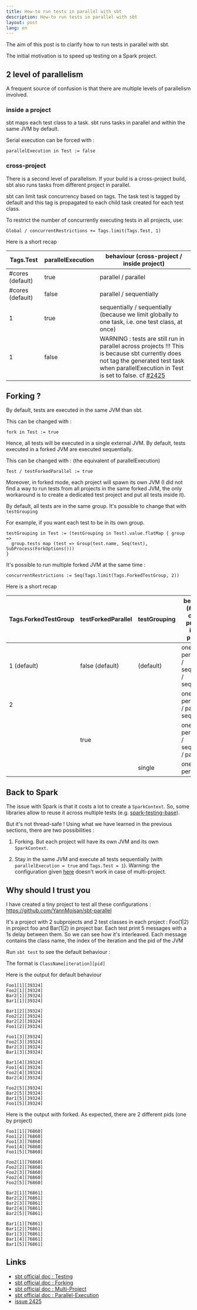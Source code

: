 ```yaml
---
title: How-to run tests in parallel with sbt
description: How-to run tests in parallel with sbt
layout: post
lang: en
---
```

The aim of this post is to clarify how to run tests in parallel with sbt.

The initial motivation is to speed up testing on a Spark project.

## 2 level of parallelism

A frequent source of confusion is that there are multiple levels of parallelism involved.

### inside a project

sbt maps each test class to a task. sbt runs tasks in parallel and within the same JVM by default.

Serial execution can be forced with :

```
parallelExecution in Test := false
```

### cross-project

There is a second level of parallelism. If your build is a cross-project build, sbt also runs tasks
from different project in parallel.

sbt can limit task concurrency based on tags. The task test is tagged by default and this tag is
propagated to each child task created for each test class.

To restrict the number of concurrently executing tests in all projects, use:

```
Global / concurrentRestrictions += Tags.limit(Tags.Test, 1)
```

Here is a short recap

| Tags.Test         | parallelExecution | behaviour (cross-project / inside project)                                                                                                                                                                                           |
|-------------------|-------------------|--------------------------------------------------------------------------------------------------------------------------------------------------------------------------------------------------------------------------------------|
| \#cores (default) | true              | parallel / parallel                                                                                                                                                                                                                  |
| \#cores (default) | false             | parallel / sequentially                                                                                                                                                                                                              |
| 1                 | true              | sequentially / sequentially (because we limit globally to one task, i.e. one test class, at once)                                                                                                                                    |
| 1                 | false             | WARNING : tests are still run in parallel across projects !!! This is because sbt currently does not tag the generated test task when parallelExecution in Test is set to false. cf [\#2425](https://github.com/sbt/sbt/issues/2425) |

## Forking ?

By default, tests are executed in the same JVM than sbt.

This can be changed with :

```
fork in Test := true
```

Hence, all tests will be executed in a single external JVM. By default, tests executed in a forked
JVM are executed sequentially.

This can be changed with : (the equivalent of parallelExecution)

```
Test / testForkedParallel := true
```

Moreover, in forked mode, each project will spawn its own JVM (I did not find a way to run tests
from all projects in the same forked JVM, the only workaround is to create a dedicated test project
and put all tests inside it).

By default, all tests are in the same group. It's possible to change that with `testGrouping`

For example, if you want each test to be in its own group.

```
testGrouping in Test := (testGrouping in Test).value.flatMap { group =>
  group.tests map (test => Group(test.name, Seq(test), SubProcess(ForkOptions()))
}
```

It's possible to run multiple forked JVM at the same time :

```
concurrentRestrictions := Seq(Tags.limit(Tags.ForkedTestGroup, 2))
```

Here is a short recap

| Tags.ForkedTestGroup | testForkedParallel | testGrouping | behaviour (\#JVM / cross-project / inside project) |
|----------------------|--------------------|--------------|----------------------------------------------------|
| 1 (default)          | false (default)    | (default)    | one JVM per project / sequentially / sequentially  |
| 2                    |                    |              | one JVM per project / parallel / sequentially      |
|                      | true               |              | one JVM per project / sequentially / parallel      |
|                      |                    | single       | one JVM per test                                   |

## Back to Spark

The issue with Spark is that it costs a lot to create a `SparkContext`. So, some libraries allow to
reuse it across multiple tests (e.g.
[spark-testing-base](https://github.com/holdenk/spark-testing-base)).

But it's not thread-safe ! Using what we have learned in the previous sections, there are two
possibilities :

1. Forking. But each project will have its own JVM and its own `SparkContext`.

2. Stay in the same JVM and execute all tests sequentially (with `parallelExecution = true`
and `Tags.Test = 1`). Warning: the configuration given
[here](https://github.com/holdenk/spark-testing-base#special-considerations) doesn't work in case of
multi-project.

## Why should I trust you

I have created a tiny project to test all these configurations :
<https://github.com/YannMoisan/sbt-parallel>

It's a project with 2 subprojects and 2 test classes in each project : Foo(1|2) in project foo and
Bar(1|2) in project bar. Each test print 5 messages with a 1s delay between them. So we can see how
it's interleaved. Each message contains the class name, the index of the iteration and the pid of
the JVM

Run `sbt test` to see the default behaviour :

The format is `ClassName[iteration][pid]`

Here is the output for default behaviour

```
Foo1[1][39324]
Foo2[1][39324]
Bar2[1][39324]
Bar1[1][39324]

Bar1[2][39324]
Foo2[2][39324]
Bar2[2][39324]
Foo1[2][39324]

Foo1[3][39324]
Foo2[3][39324]
Bar2[3][39324]
Bar1[3][39324]

Bar1[4][39324]
Foo1[4][39324]
Foo2[4][39324]
Bar2[4][39324]

Foo2[5][39324]
Bar2[5][39324]
Bar1[5][39324]
Foo1[5][39324]
```

Here is the output with forked. As expected, there are 2 different pids (one by project)

```
Foo1[1][76860]
Foo1[2][76860]
Foo1[3][76860]
Foo1[4][76860]
Foo1[5][76860]

Foo2[1][76860]
Foo2[2][76860]
Foo2[3][76860]
Foo2[4][76860]
Foo2[5][76860]

Bar2[1][76861]
Bar2[2][76861]
Bar2[3][76861]
Bar2[4][76861]
Bar2[5][76861]

Bar1[1][76861]
Bar1[2][76861]
Bar1[3][76861]
Bar1[4][76861]
Bar1[5][76861]
```

## Links

-   [sbt official doc : Testing](https://www.scala-sbt.org/1.x/docs/Testing.html)
-   [sbt official doc : Forking](https://www.scala-sbt.org/1.x/docs/Forking.html)
-   [sbt official doc : Multi-Project](https://www.scala-sbt.org/1.x/docs/Multi-Project.html)
-   [sbt official doc :
    Parallel-Execution](https://www.scala-sbt.org/1.x/docs/Parallel-Execution.html)
-   [issue 2425](https://github.com/sbt/sbt/issues/2425)

